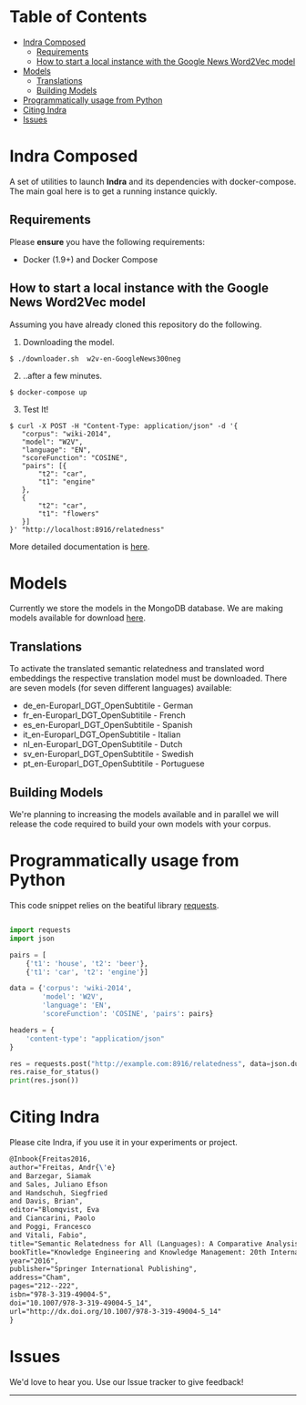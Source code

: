
Table of Contents
=================

   * [Indra Composed](#indra-composed)
      * [Requirements](#requirements)
      * [How to start a local instance with the Google News Word2Vec model](#how-to-start-a-local-instance-with-the-google-news-word2vec-model)
   * [Models](#models)
      * [Translations](#translations)
      * [Building Models](#building-models)
   * [Programmatically usage from Python](#programmatically-usage-from-python)
   * [Citing Indra](#citing-indra)
   * [Issues](#issues)


# Indra Composed

A set of utilities to launch __Indra__ and its dependencies with docker-compose. The main goal here is to get a running instance quickly.

## Requirements

Please __ensure__ you have the following requirements:

 * Docker (1.9+) and Docker Compose
 
## How to start a local instance with the Google News Word2Vec model

Assuming you have already cloned this repository do the following.

 1. Downloading the model.
 
 ```$ ./downloader.sh  w2v-en-GoogleNews300neg```
 
 2. ..after a few minutes. 
 
 ```$ docker-compose up```
 
 3. Test It!
 
 ```
 $ curl -X POST -H "Content-Type: application/json" -d '{
	"corpus": "wiki-2014",
	"model": "W2V",
	"language": "EN",
	"scoreFunction": "COSINE",
	"pairs": [{
		"t2": "car",
		"t1": "engine"
	},
	{
		"t2": "car",
		"t1": "flowers"
	}]
}' "http://localhost:8916/relatedness"
```

More detailed documentation is [here](https://github.com/Lambda-3/Indra).

# Models

Currently we store the models in the MongoDB database. We are making models available for download [here](http://data.lambda3.org/indra/dumps).

## Translations

To activate the translated semantic relatedness and translated word embeddings the respective translation model must be downloaded. There are seven models (for seven different languages) available:

* de\_en-Europarl\_DGT\_OpenSubtitile - German
* fr\_en-Europarl\_DGT\_OpenSubtitile - French
* es\_en-Europarl\_DGT\_OpenSubtitile - Spanish
* it\_en-Europarl\_DGT\_OpenSubtitile - Italian
* nl\_en-Europarl\_DGT\_OpenSubtitile - Dutch
* sv\_en-Europarl\_DGT\_OpenSubtitile - Swedish
* pt\_en-Europarl\_DGT\_OpenSubtitile - Portuguese

## Building Models

We're planning to increasing the models available and in parallel we will release the code required to build your own models with your corpus.

# Programmatically usage from Python

This code snippet relies on the beatiful library [requests](https://github.com/kennethreitz/requests).

```python

import requests
import json

pairs = [
    {'t1': 'house', 't2': 'beer'},
    {'t1': 'car', 't2': 'engine'}]

data = {'corpus': 'wiki-2014',
        'model': 'W2V',
        'language': 'EN',
        'scoreFunction': 'COSINE', 'pairs': pairs}

headers = {
    'content-type': "application/json"
}

res = requests.post("http://example.com:8916/relatedness", data=json.dumps(data), headers=headers)
res.raise_for_status()
print(res.json())
```

# Citing Indra

Please cite Indra, if you use it in your experiments or project.
```latex
@Inbook{Freitas2016,
author="Freitas, Andr{\'e}
and Barzegar, Siamak
and Sales, Juliano Efson
and Handschuh, Siegfried
and Davis, Brian",
editor="Blomqvist, Eva
and Ciancarini, Paolo
and Poggi, Francesco
and Vitali, Fabio",
title="Semantic Relatedness for All (Languages): A Comparative Analysis of Multilingual Semantic Relatedness Using Machine Translation",
bookTitle="Knowledge Engineering and Knowledge Management: 20th International Conference, EKAW 2016, Bologna, Italy, November 19-23, 2016, Proceedings",
year="2016",
publisher="Springer International Publishing",
address="Cham",
pages="212--222",
isbn="978-3-319-49004-5",
doi="10.1007/978-3-319-49004-5_14",
url="http://dx.doi.org/10.1007/978-3-319-49004-5_14"
}
```

# Issues

We'd love to hear you. Use our Issue tracker to give feedback!

---
